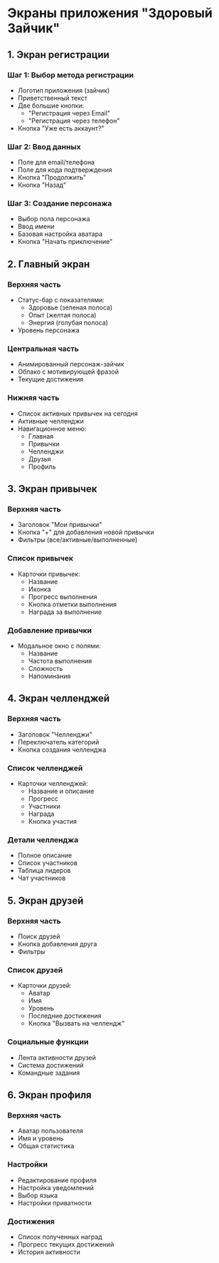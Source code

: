 # Экраны приложения "Здоровый Зайчик"

## 1. Экран регистрации

### Шаг 1: Выбор метода регистрации
- Логотип приложения (зайчик)
- Приветственный текст
- Две большие кнопки:
  - "Регистрация через Email"
  - "Регистрация через телефон"
- Кнопка "Уже есть аккаунт?"

### Шаг 2: Ввод данных
- Поле для email/телефона
- Поле для кода подтверждения
- Кнопка "Продолжить"
- Кнопка "Назад"

### Шаг 3: Создание персонажа
- Выбор пола персонажа
- Ввод имени
- Базовая настройка аватара
- Кнопка "Начать приключение"

## 2. Главный экран

### Верхняя часть
- Статус-бар с показателями:
  - Здоровье (зеленая полоса)
  - Опыт (желтая полоса)
  - Энергия (голубая полоса)
- Уровень персонажа

### Центральная часть
- Анимированный персонаж-зайчик
- Облако с мотивирующей фразой
- Текущие достижения

### Нижняя часть
- Список активных привычек на сегодня
- Активные челленджи
- Навигационное меню:
  - Главная
  - Привычки
  - Челленджи
  - Друзья
  - Профиль

## 3. Экран привычек

### Верхняя часть
- Заголовок "Мои привычки"
- Кнопка "+" для добавления новой привычки
- Фильтры (все/активные/выполненные)

### Список привычек
- Карточки привычек:
  - Название
  - Иконка
  - Прогресс выполнения
  - Кнопка отметки выполнения
  - Награда за выполнение

### Добавление привычки
- Модальное окно с полями:
  - Название
  - Частота выполнения
  - Сложность
  - Напоминания

## 4. Экран челленджей

### Верхняя часть
- Заголовок "Челленджи"
- Переключатель категорий
- Кнопка создания челленджа

### Список челленджей
- Карточки челленджей:
  - Название и описание
  - Прогресс
  - Участники
  - Награда
  - Кнопка участия

### Детали челленджа
- Полное описание
- Список участников
- Таблица лидеров
- Чат участников

## 5. Экран друзей

### Верхняя часть
- Поиск друзей
- Кнопка добавления друга
- Фильтры

### Список друзей
- Карточки друзей:
  - Аватар
  - Имя
  - Уровень
  - Последние достижения
  - Кнопка "Вызвать на челлендж"

### Социальные функции
- Лента активности друзей
- Система достижений
- Командные задания

## 6. Экран профиля

### Верхняя часть
- Аватар пользователя
- Имя и уровень
- Общая статистика

### Настройки
- Редактирование профиля
- Настройка уведомлений
- Выбор языка
- Настройки приватности

### Достижения
- Список полученных наград
- Прогресс текущих достижений
- История активности 